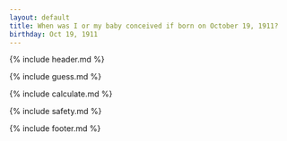 ```yaml
---
layout: default
title: When was I or my baby conceived if born on October 19, 1911?
birthday: Oct 19, 1911
---
```


{% include header.md %}

{% include guess.md %}

{% include calculate.md %}

{% include safety.md %}

{% include footer.md %}



